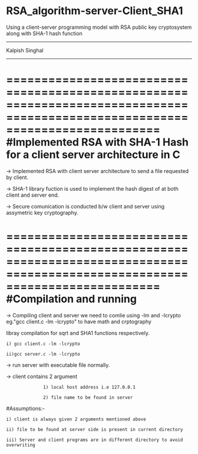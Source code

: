 # RSA_algorithm-server-Client_SHA1
Using a client-server programming model with RSA public key cryptosystem along with SHA-1 hash function
____________________________________________________________________________________________________________________________________________

Kalpish Singhal
____________________________________________________________________________________________________________________________________________

==============================================================================================================================
#Implemented RSA with SHA-1 Hash for a client server architecture in C
==============================================================================================================================
-> Implemented RSA with client server architecture to send a file requested by client.

-> SHA-1 library fuction is used to implement the hash digest of at both client and server end.

-> Secure comunication is conducted b/w client and server using assymetric key cryptography.

==============================================================================================================================
#Compilation and running 
==============================================================================================================================
-> Compiling client and server we need to comlie using -lm and -lcrypto eg."gcc client.c -lm -lcrypto" to have math and crptography

   libray compilation for sqrt and SHA1 functions respectively.

	i) gcc client.c -lm -lcrypto

	ii)gcc server.c -lm -lcrypto

-> run server with executable file normally.

-> client contains 2 argument 
			    
			      1) local host address i.e 127.0.0.1

			      2) file name to be found in server 
#Assumptions:-

	i) client is always given 2 arguments mentioned above

	ii) file to be found at server side is present in current directory 
	
	iii) Server and client programs are in different directory to avoid overwriting 

